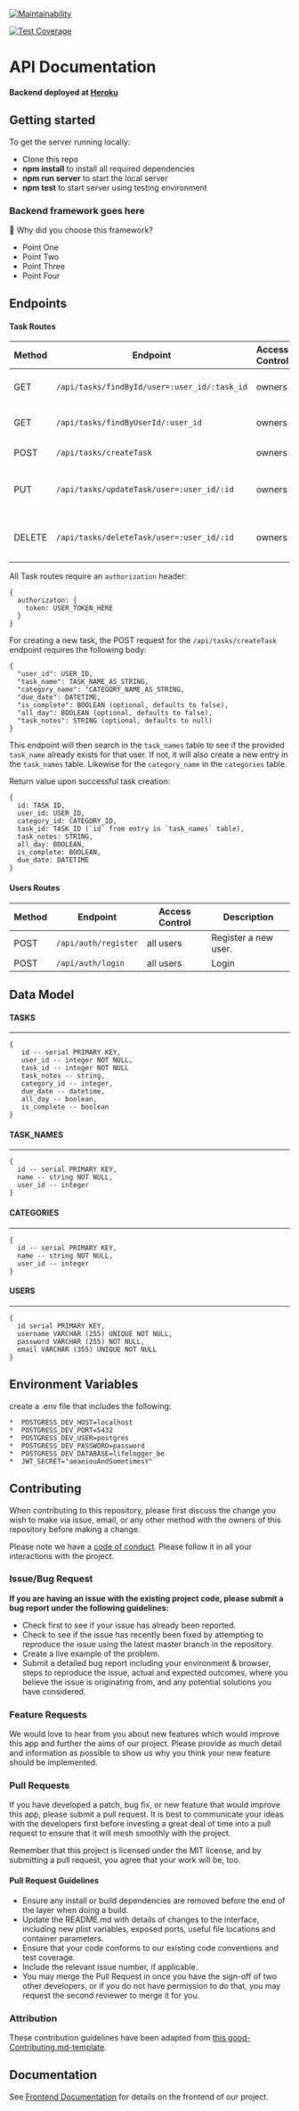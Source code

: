 [![Maintainability](https://api.codeclimate.com/v1/badges/0915a297bde344a86b20/maintainability)](https://codeclimate.com/github/Lambda-School-Labs/life-logger-be/maintainability)

[![Test Coverage](https://api.codeclimate.com/v1/badges/0915a297bde344a86b20/test_coverage)](https://codeclimate.com/github/Lambda-School-Labs/life-logger-be/test_coverage)

# API Documentation

#### Backend deployed at [Heroku](https://lyfe-logger-be.herokuapp.com//) <br>

## Getting started

To get the server running locally:

- Clone this repo
- **npm install** to install all required dependencies
- **npm run server** to start the local server
- **npm test** to start server using testing environment

### Backend framework goes here

🚫 Why did you choose this framework?

- Point One
- Point Two
- Point Three
- Point Four

## Endpoints

#### Task Routes

| Method | Endpoint                                     | Access Control | Description                              |
| ------ | -------------------------------------------- | -------------- | ---------------------------------------- |
| GET    | `/api/tasks/findById/user=:user_id/:task_id` | owners         | Get a task by `user_id` and task `id`    |
| GET    | `/api/tasks/findByUserId/:user_id`           | owners         | Get all tasks by `user_id`               |
| POST   | `/api/tasks/createTask`                      | owners         | Add a new events.                        |
| PUT    | `/api/tasks/updateTask/user=:user_id/:id`    | owners         | Update a task by `user_id` and task `id` |
| DELETE | `/api/tasks/deleteTask/user=:user_id/:id`    | owners         | Delete a task by `user_id` and task `id` |

All Task routes require an `authorization` header:

```
{
  authorizaton: {
    token: USER_TOKEN_HERE
  }
}
```

For creating a new task, the POST request for the `/api/tasks/createTask` endpoint requires the following body:

```
{
  "user_id": USER_ID,
  "task_name": TASK_NAME_AS_STRING,
  "category_name": "CATEGORY_NAME_AS_STRING,
  "due_date": DATETIME,
  "is_complete": BOOLEAN (optional, defaults to false),
  "all_day": BOOLEAN (optional, defaults to false),
  "task_notes": STRING (optional, defaults to null)
}
```

This endpoint will then search in the `task_names` table to see if the provided `task_name` already exists for that user. If not, it will also create a new entry in the `task_names` table. Likewise for the `category_name` in the `categories` table.

Return value upon successful task creation:

```
{
  id: TASK ID,
  user_id: USER_ID,
  category_id: CATEGORY_ID,
  task_id: TASK_ID (`id` from entry in `task_names` table),
  task_notes: STRING,
  all_day: BOOLEAN,
  is_complete: BOOLEAN,
  due_date: DATETIME
}
```

#### Users Routes

| Method | Endpoint             | Access Control | Description          |
| ------ | -------------------- | -------------- | -------------------- |
| POST   | `/api/auth/register` | all users      | Register a new user. |
| POST   | `/api/auth/login`    | all users      | Login                |

## Data Model

#### TASKS

---

```
{
   id -- serial PRIMARY KEY,
   user_id -- integer NOT NULL,
   task_id -- integer NOT NULL
   task_notes -- string,
   category_id -- integer,
   due_date -- datetime,
   all_day -- boolean,
   is_complete -- boolean
}
```

#### TASK_NAMES

---

```
{
  id -- serial PRIMARY KEY,
  name -- string NOT NULL,
  user_id -- integer
}
```

#### CATEGORIES

---

```
{
  id -- serial PRIMARY KEY,
  name -- string NOT NULL,
  user_id -- integer
}
```

#### USERS

---

```
{
  id serial PRIMARY KEY,
  username VARCHAR (255) UNIQUE NOT NULL,
  password VARCHAR (255) NOT NULL,
  email VARCHAR (355) UNIQUE NOT NULL
}
```

## Environment Variables

create a .env file that includes the following:

    *  POSTGRESS_DEV_HOST=localhost
    *  POSTGRESS_DEV_PORT=5432
    *  POSTGRESS_DEV_USER=postgres
    *  POSTGRESS_DEV_PASSWORD=password
    *  POSTGRESS_DEV_DATABASE=lifelogger_be
    *  JWT_SECRET="aeaeiouAndSometimesY"

## Contributing

When contributing to this repository, please first discuss the change you wish to make via issue, email, or any other method with the owners of this repository before making a change.

Please note we have a [code of conduct](./code_of_conduct.md). Please follow it in all your interactions with the project.

### Issue/Bug Request

**If you are having an issue with the existing project code, please submit a bug report under the following guidelines:**

- Check first to see if your issue has already been reported.
- Check to see if the issue has recently been fixed by attempting to reproduce the issue using the latest master branch in the repository.
- Create a live example of the problem.
- Submit a detailed bug report including your environment & browser, steps to reproduce the issue, actual and expected outcomes, where you believe the issue is originating from, and any potential solutions you have considered.

### Feature Requests

We would love to hear from you about new features which would improve this app and further the aims of our project. Please provide as much detail and information as possible to show us why you think your new feature should be implemented.

### Pull Requests

If you have developed a patch, bug fix, or new feature that would improve this app, please submit a pull request. It is best to communicate your ideas with the developers first before investing a great deal of time into a pull request to ensure that it will mesh smoothly with the project.

Remember that this project is licensed under the MIT license, and by submitting a pull request, you agree that your work will be, too.

#### Pull Request Guidelines

- Ensure any install or build dependencies are removed before the end of the layer when doing a build.
- Update the README.md with details of changes to the interface, including new plist variables, exposed ports, useful file locations and container parameters.
- Ensure that your code conforms to our existing code conventions and test coverage.
- Include the relevant issue number, if applicable.
- You may merge the Pull Request in once you have the sign-off of two other developers, or if you do not have permission to do that, you may request the second reviewer to merge it for you.

### Attribution

These contribution guidelines have been adapted from [this good-Contributing.md-template](https://gist.github.com/PurpleBooth/b24679402957c63ec426).

## Documentation

See [Frontend Documentation](https://github.com/Lambda-School-Labs/life-logger-fe/blob/master/README.md) for details on the frontend of our project.
